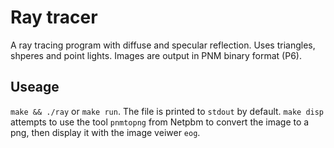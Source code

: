 Ray tracer
==========

A ray tracing program with diffuse and specular reflection.
Uses triangles, shperes and point lights.
Images are output in PNM binary format (P6).

Useage
------

`make && ./ray` or `make run`.
The file is printed to `stdout` by default.
`make disp` attempts to use the tool `pnmtopng` from Netpbm to convert the image to a png, then display it with the image veiwer `eog`.
